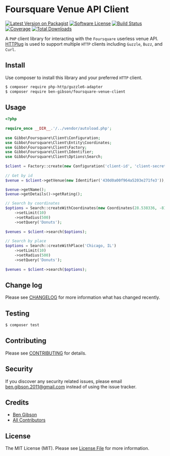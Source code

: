 # Foursquare Venue API Client

[![Latest Version on Packagist][ico-version]][link-packagist]
[![Software License][ico-license]](LICENSE.md)
[![Build Status][ico-travis]][link-travis]
[![Coverage][ico-coveralls]][link-coveralls]
[![Total Downloads][ico-downloads]][link-downloads]

A `PHP` client library for interacting with the `Foursquare` userless venue API.
[HTTPlug](http://httplug.io/) is used to support multiple `HTTP` 
clients including `Guzzle`, `Buzz`, and `Curl`.

## Install

Use composer to install this library and your preferred `HTTP` client.

``` bash
$ composer require php-http/guzzle6-adapter
$ composer require ben-gibson/foursquare-venue-client
```

## Usage

``` php
<?php
      
require_once __DIR__.'/../vendor/autoload.php';
    
use Gibbo\Foursquare\Client\Configuration;
use Gibbo\Foursquare\Client\Entity\Coordinates;
use Gibbo\Foursquare\Client\Factory;
use Gibbo\Foursquare\Client\Identifier;
use Gibbo\Foursquare\Client\Options\Search;
    
$client = Factory::create(new Configuration('client-id', 'client-secret'));
    
// Get by id
$venue = $client->getVenue(new Identifier('430d0a00f964a5203e271fe3'));

$venue->getName();
$venue->getDetails()->getRating();

// Search by coordinates
$options = Search::createWithCoordinates(new Coordinates(28.538336, -81.379234))
    ->setLimit(10)
    ->setRadius(500)
    ->setQuery('Donuts');
    
$venues = $client->search($options);
    
// Search by place
$options = Search::createWithPlace('Chicago, IL')
    ->setLimit(10)
    ->setRadius(500)
    ->setQuery('Donuts');
    
$venues = $client->search($options);
```

## Change log

Please see [CHANGELOG](CHANGELOG.md) for more information what has changed recently.

## Testing

``` bash
$ composer test
```

## Contributing

Please see [CONTRIBUTING](CONTRIBUTING.md) for details.

## Security

If you discover any security related issues, please email ben.gibson.2011@gmail.com instead of using the issue tracker.

## Credits

- [Ben Gibson][link-author]
- [All Contributors][link-contributors]

## License

The MIT License (MIT). Please see [License File](LICENSE.md) for more information.

[ico-version]: https://img.shields.io/packagist/v/ben-gibson/foursquare-venue-client.svg?style=flat-square
[ico-license]: https://img.shields.io/badge/license-MIT-blue.svg?style=flat-square
[ico-travis]: https://img.shields.io/travis/ben-gibson/foursquare-venue-client/master.svg?style=flat-square
[ico-coveralls]: https://img.shields.io/coveralls/ben-gibson/foursquare-venue-client/master.svg?style=flat-square
[ico-downloads]: https://img.shields.io/packagist/dt/ben-gibson/foursquare-venue-client.svg?style=flat-square
[link-packagist]: https://packagist.org/packages/ben-gibson/foursquare-venue-client
[link-travis]: https://travis-ci.org/ben-gibson/foursquare-venue-client
[link-coveralls]: https://coveralls.io/github/ben-gibson/foursquare-venue-client
[link-downloads]: https://packagist.org/packages/ben-gibson/foursquare-venue-client
[link-author]: https://github.com/ben-gibson
[link-contributors]: ../../contributors
